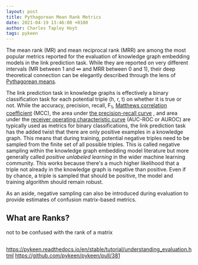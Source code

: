 ```yaml
---
layout: post
title: Pythagorean Mean Rank Metrics
date: 2021-04-19 13:46:00 +0100
author: Charles Tapley Hoyt
tags: pykeen
---
```

The mean rank (MR) and mean reciprocal rank (MRR) are among the most popular metrics reported for the evaluation of
knowledge graph embedding models in the link prediction task. While they are reported on very different intervals (MR
between 1 and ∞ and MRR between 0 and 1), their deep theoretical connection can be elegantly described through the lens
of [Pythagorean means](https://en.wikipedia.org/wiki/Pythagorean_means).

The link prediction task in knowledge graphs is effectively a binary classification task for each potential triple
(h, r, t) on whether it is true or not. While the accuracy, precision, recall, F<sub>1</sub>,
[Matthews correlation coefficient](https://en.wikipedia.org/wiki/Matthews_correlation_coefficient) (MCC), the area under
[the precision-recall curve](https://scikit-learn.org/stable/modules/generated/sklearn.metrics.precision_recall_curve.html)
, and area under
the [receiver operating characteristic curve](https://en.wikipedia.org/wiki/Receiver_operating_characteristic) (AUC-ROC
or AUROC) are typically used as metrics for binary classifications, the link prediction task has the added twist that there are
only positive examples in a knowledge graph. This means that during training, potential negative triples need to be
sampled from the finite set of all possible triples. This is called negative sampling within the knowledge graph
embedding model literature but more generally called *positive unlabeled learning* in the wider machine learning
community. This works because there's a much higher likelihood that a triple not already in the knowledge graph is
negative than positive. Even if by chance, a triple is sampled that should be positive, the model and training algorithm
should remain robust.

As an aside, negative sampling can also be introduced during evaluation to provide estimates of confusion matrix-based
metrics.

## What are Ranks?

not to be confused with the rank of a matrix

##

https://pykeen.readthedocs.io/en/stable/tutorial/understanding_evaluation.html
https://github.com/pykeen/pykeen/pull/381